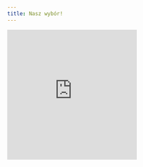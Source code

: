 ```yaml
---
title: Nasz wybór!
---
```

<div class="play">
<iframe src="https://miejskamuzyka.lnk.to/Topsify/widget?size=300x300" width="300" height="300" frameborder="0" allowtransparency="true" scrolling="no"></iframe>
</div>
